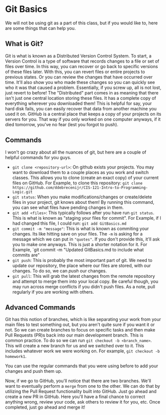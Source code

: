 # Git Basics
We will not be using git as a part of this class, but if you would like to, here are some things that can help you.

## What is Git?
Git is what is known as a Distributed Version Control System.
To start, a Version Control is a type of software that records changes to a file or set of files over time. In this way, you can recover or go back to specific versions of these files later.
With this, you can revert files or entire projects to previous states. Or you can review the changes that have occurred over time. It'll also show you who made these changes so you can quickly see who it was that caused a problem. Essentially, if you screw up, all is not lost, just revert to before!
The "Distributed" part comes in as meaning that there isn't just one central location storing these files. It has a complete copy of everything wherever you downloaded them! This is helpful for say, your hard disk fails, you can easily recover that data from another machine you used it on.
GitHub is a central place that keeps a copy of your projects on its servers for you. That way if you only worked on one computer anyways, if it died tomorrow, you've no fear (lest you forgot to push).

## Commands
I won't go crazy about all the nuances of git, but here are a couple of helpful commands for you guys.
- `git clone <repository-url>`: On github exists your projects. You may want to download them to a couple places as you work and switch classes. This allows you to clone (create an exact copy) of your current files on GitHub. For Example, to clone this repository: `git clone https://github.com/ddebrecenijr/CIS-121-Intro-to-Programming-Logic.git`
- `git status`: When you make modifications/changes or create/delete files in your project, git knows about them! By running this command, you can see what files have pending changes in them.
- `git add <files>`: This typically follows after you have run `git status`. This is what is known as "staging your files for commit". For Example, if I had changed this file, I could run: `git add GitBasics.md`
- `git commit -m "message"`: This is what is known as commiting your changes. Its like hitting save on your files. The `-m` is asking for a message which we can put in `"quotes"`. If you don't provide this, it'll ask you to make one anyways. This is just a shorter notation for it. For Example, `git commit -m "Updated GitBasics.md to include what commits are"
- `git push`: This is probably the most important part of git. We need to update our repository, the place where our files are stored, with our changes. To do so, we can *push* our changes.
- `git pull`: This will grab the latest changes from the remote repository and attempt to merge them into your local copy. Be careful though, you may run across merge conflicts if you didn't push files. As a note, pull regularly if you are working with others.

## Advanced Commands
Git has this notion of branches, which is like separating your work from your main files to test something out, but you aren't quite sure if you want it or not.
So we can create branches to focus on specific tasks and then make Pull Requests (PR)s back into our main development branch. This is common practice.
To do so we can run `git checkout -b <branch_name>`. This will create a new branch for us and we switched over to it. This includes whatever work we were working on. For example, `git checkout -b homework1`.

You can use the regular commands that you were using before to add your changes and push them up.

Now, if we go to GitHub, you'll notice that there are two branches. We'll want to eventually perform a `merge` from one to the other. We can do that by utilizing the Pull Request functionality built into GitHub. Just go ahead and create a new PR in GitHub. Here you'll have a final chance to correct anything wrong, review your code, ask others to review it for you, etc. Once completed, just go ahead and merge it!

